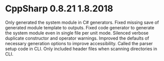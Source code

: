 # CppSharp 0.8.21 1.8.2018

Only generated the system module in C# generators.
Fixed missing save of generated module template to outputs.
Fixed code generator to generate the system module even in single file per unit mode.
Silenced verbose duplicate constructor and operator warnings.
Improved the defaults of necessary generation options to improve accessibility.
Called the parser setup code in CLI.
Only included header files when scanning directories in CLI.